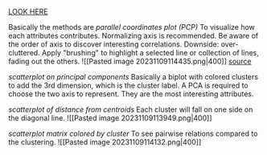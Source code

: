 [LOOK HERE](https://stats.stackexchange.com/questions/52625/visually-plotting-multi-dimensional-cluster-data)

Basically the methods are
*parallel coordinates plot (PCP)*
To visualize how each attributes contributes.
Normalizing axis is recommended.
Be aware of the order of axis to discover interesting correlations.
Downside: over-cluttered. Apply "brushing" to highlight a selected line or collection of lines, fading out the others.
![[Pasted image 20231109114435.png|400]]
[source](https://towardsdatascience.com/parallel-coordinates-plots-6fcfa066dcb3)



*scatterplot on principal components*
Basically a biplot with colored clusters to add the 3rd dimension, which is the cluster label.
A PCA is required to choose the two axis to represent. They are the most interesting attributes.

*scatterplot of distance from centroids*
Each cluster will fall on one side on the diagonal line.
![[Pasted image 20231109113949.png|400]]

*scatterplot matrix colored by cluster*
To see pairwise relations compared to the clustering.
![[Pasted image 20231109114132.png|400]]